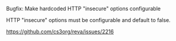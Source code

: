 Bugfix: Make hardcoded HTTP "insecure" options configurable

HTTP "insecure" options must be configurable and default to false.

https://github.com/cs3org/reva/issues/2216